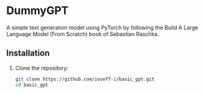 # DummyGPT

A simple text generation model using PyTorch by following the Build A Large Language Model (From Scratch) book of Sebastian Raschka. 

## Installation

1. Clone the repository:
   ```bash
   git clone https://github.com/ioseff-i/basic_gpt.git
   cd basic_gpt